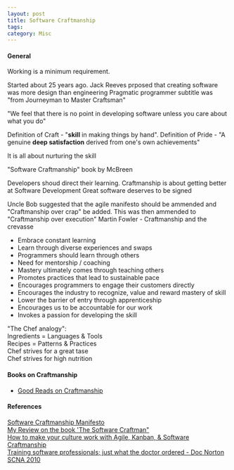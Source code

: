 ```yaml
---
layout: post
title: Software Craftmanship
tags: 
category: Misc
---
```


#### General ####

Working is a minimum requirement.  

Started about 25 years ago. 
Jack Reeves prposed that creating software was more design than engineering
Pragmatic programmer subtitle was "from Journeyman to Master Craftsman"

"We feel that there is no point in developing software unless you care about what you do"

Definition of Craft - "**skill** in making things by hand". 
Definition of Pride - "A genuine **deep satisfaction** derived from one's own achievements"

It is all about nurturing the skill

"Software Craftmanship" book by McBreen

Developers shoud direct their learning.
Craftmanship is about getting better at Software Development
Great software deserves to be signed

Uncle Bob suggested that the agile manifesto should be ammended and "Craftmanship over crap" be added. This was then ammended to "Craftmanship over execution"
Martin Fowler - Craftmanship and the crevasse

* Embrace constant learning  
* Learn through diverse experiences and swaps
* Programmers should learn through others  
* Need for mentorship / coaching
* Mastery ultimately comes through teaching others  
* Promotes practices that lead to sustainable pace  
* Encourages programmers to engage their customers directly  
* Encourages the industry to recognize, value and reward mastery of skill  
* Lower the barrier of entry through apprenticeship  
* Encourages us to be accountable for our work  
* Invokes a passion for developing the skill  

"The Chef analogy":   
Ingredients = Languages & Tools  
Recipes = Patterns & Practices  
Chef strives for a great tase  
Chef strives for high nutrition  

#### Books on Craftmanship

* [Good Reads on Craftmanship](http://www.goodreads.com/list/show/8379.Software_Craftsmanship)  

#### References ####

[Software Craftmanship Manifesto](http://manifesto.softwarecraftsmanship.org/)  
[My Review on the book 'The Software Craftman"](http://blog.markpearl.co.za/The-Software-Craftsman)  
[How to make your culture work with Agile, Kanban, & Software Craftmanship](http://www.methodsandtools.com/archive/agileculture.php)  
[Training software professionals; just what the doctor ordered - Doc Norton SCNA 2010](https://www.youtube.com/watch?v=8of6ywuwmPY)  

